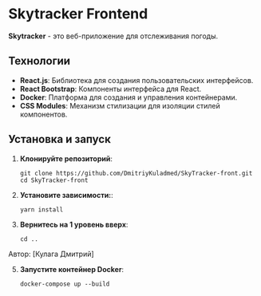 # Skytracker Frontend

**Skytracker** - это веб-приложение для отслеживания погоды.

## Технологии

- **React.js**: Библиотека для создания пользовательских интерфейсов.
- **React Bootstrap**: Компоненты интерфейса для React.
- **Docker**: Платформа для создания и управления контейнерами.
- **CSS Modules**: Механизм стилизации для изоляции стилей компонентов.

## Установка и запуск

1. **Клонируйте репозиторий**:

   ```
   git clone https://github.com/DmitriyKuladmed/SkyTracker-front.git
   cd SkyTracker-front

2. **Установите зависимости:**:
   ```
   yarn install
   ```
   
4. **Вернитесь на 1 уровень вверх**:
   ```
   cd ..
   ```

Автор: [Кулага Дмитрий]
   
5. **Запустите контейнер Docker**:
   ```
   docker-compose up --build
   ```
   

